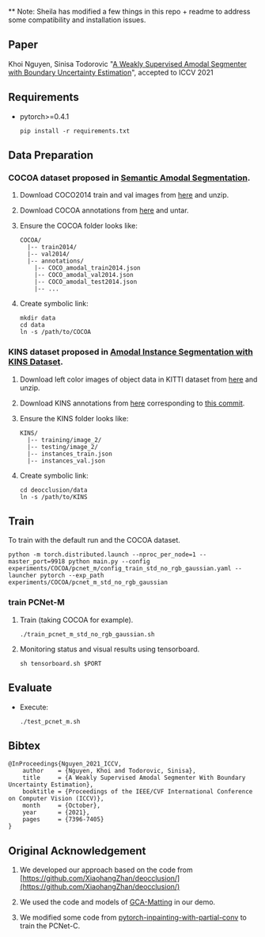 ** Note: Sheila has modified a few things in this repo + readme to address some compatibility and installation issues. 

## Paper

Khoi Nguyen, Sinisa Todorovic "[A Weakly Supervised Amodal Segmenter with Boundary Uncertainty Estimation](https://arxiv.org/abs/2108.09897)", accepted to ICCV 2021

## Requirements

* pytorch>=0.4.1

    ```shell
    pip install -r requirements.txt
    ```

## Data Preparation

### COCOA dataset proposed in [Semantic Amodal Segmentation](http://openaccess.thecvf.com/content_cvpr_2017/papers/Zhu_Semantic_Amodal_Segmentation_CVPR_2017_paper.pdf).

1. Download COCO2014 train and val images from [here](http://cocodataset.org/#download) and unzip.

2. Download COCOA annotations from [here](https://github.com/Wakeupbuddy/amodalAPI) and untar.

3. Ensure the COCOA folder looks like:

    ```
    COCOA/
      |-- train2014/
      |-- val2014/
      |-- annotations/
        |-- COCO_amodal_train2014.json
        |-- COCO_amodal_val2014.json
        |-- COCO_amodal_test2014.json
        |-- ...
    ```

4. Create symbolic link:
    ```
    mkdir data
    cd data
    ln -s /path/to/COCOA
    ```

### KINS dataset proposed in [Amodal Instance Segmentation with KINS Dataset](http://openaccess.thecvf.com/content_CVPR_2019/papers/Qi_Amodal_Instance_Segmentation_With_KINS_Dataset_CVPR_2019_paper.pdf).

1. Download left color images of object data in KITTI dataset from [here](http://www.cvlibs.net/download.php?file=data_object_image_2.zip) and unzip.

2. Download KINS annotations from [here](https://drive.google.com/drive/folders/1hxk3ncIIoii7hWjV1zPPfC0NMYGfWatr?usp=sharing) corresponding to [this commit](https://github.com/qqlu/Amodal-Instance-Segmentation-through-KINS-Dataset/tree/fb7be3fcedc96d4a6e20d4bb954010ec1b4f3194).

3. Ensure the KINS folder looks like:

    ```
    KINS/
      |-- training/image_2/
      |-- testing/image_2/
      |-- instances_train.json
      |-- instances_val.json
    ```

4. Create symbolic link:
    ```
    cd deocclusion/data
    ln -s /path/to/KINS
    ```

## Train

To train with the default run and the COCOA dataset. 
```
python -m torch.distributed.launch --nproc_per_node=1 --master_port=9918 python main.py --config experiments/COCOA/pcnet_m/config_train_std_no_rgb_gaussian.yaml --launcher pytorch --exp_path experiments/COCOA/pcnet_m_std_no_rgb_gaussian
```

### train PCNet-M

1. Train (taking COCOA for example).

    ```
    ./train_pcnet_m_std_no_rgb_gaussian.sh
    ```

2. Monitoring status and visual results using tensorboard.

    ```
    sh tensorboard.sh $PORT
    ```

## Evaluate

* Execute:

    ```shell
    ./test_pcnet_m.sh
    ```


## Bibtex

```
@InProceedings{Nguyen_2021_ICCV,
    author    = {Nguyen, Khoi and Todorovic, Sinisa},
    title     = {A Weakly Supervised Amodal Segmenter With Boundary Uncertainty Estimation},
    booktitle = {Proceedings of the IEEE/CVF International Conference on Computer Vision (ICCV)},
    month     = {October},
    year      = {2021},
    pages     = {7396-7405}
}
```

## Original Acknowledgement

1. We developed our approach based on the code from [https://github.com/XiaohangZhan/deocclusion/](https://github.com/XiaohangZhan/deocclusion/)

2. We used the code and models of [GCA-Matting](https://github.com/Yaoyi-Li/GCA-Matting) in our demo.

3. We modified some code from [pytorch-inpainting-with-partial-conv](https://github.com/naoto0804/pytorch-inpainting-with-partial-conv) to train the PCNet-C.
